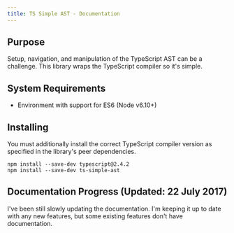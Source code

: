 ```yaml
---
title: TS Simple AST - Documentation
---
```


## Purpose

Setup, navigation, and manipulation of the TypeScript AST can be a challenge. This library wraps the TypeScript compiler so it's simple.

## System Requirements

* Environment with support for ES6 (Node v6.10+)

## Installing

You must additionally install the correct TypeScript compiler version as specified in the library's peer dependencies.

```
npm install --save-dev typescript@2.4.2
npm install --save-dev ts-simple-ast
```

## Documentation Progress (Updated: 22 July 2017)

I've been still slowly updating the documentation. I'm keeping it up to date with any new features, but some existing features don't have documentation.
